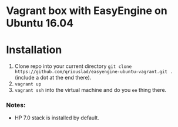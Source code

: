 # Vagrant box with EasyEngine on Ubuntu 16.04

# Installation

1. Clone repo into your current directory
`git clone https://github.com/qriouslad/easyengine-ubuntu-vagrant.git .` (include a dot at the end there).
2. `vagrant up`
3. `vagrant ssh` into the virtual machine and do you `ee` thing there.

### Notes: 

- HP 7.0 stack is installed by default.
